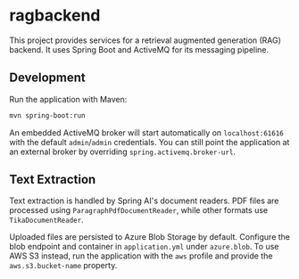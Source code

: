 # ragbackend

This project provides services for a retrieval augmented generation (RAG) backend. It uses Spring Boot and ActiveMQ for its messaging pipeline.

## Development

Run the application with Maven:

```bash
mvn spring-boot:run
```

An embedded ActiveMQ broker will start automatically on `localhost:61616` with the default `admin`/`admin` credentials. You can still point the application at an external broker by overriding `spring.activemq.broker-url`.

## Text Extraction

Text extraction is handled by Spring AI's document readers. PDF files are
processed using `ParagraphPdfDocumentReader`, while other formats use
`TikaDocumentReader`.

Uploaded files are persisted to Azure Blob Storage by default. Configure the
blob endpoint and container in `application.yml` under `azure.blob`. To use AWS
S3 instead, run the application with the `aws` profile and provide the
`aws.s3.bucket-name` property.
